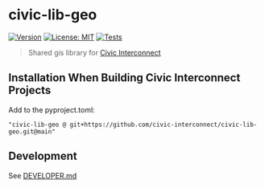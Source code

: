 # civic-lib-geo

[![Version](https://img.shields.io/badge/version-0.2.3-blue)](https://github.com/civic-interconnect/civic-lib-geo/releases)
[![License: MIT](https://img.shields.io/badge/license-MIT-green.svg)](https://opensource.org/licenses/MIT)
[![Tests](https://github.com/civic-interconnect/civic-lib-geo/actions/workflows/tests.yml/badge.svg)](https://github.com/civic-interconnect/civic-lib-geo/actions/workflows/tests.yml)

> Shared gis library for [Civic Interconnect](https://github.com/civic-interconnect)


## Installation When Building Civic Interconnect Projects

Add to the pyproject.toml:

`"civic-lib-geo @ git+https://github.com/civic-interconnect/civic-lib-geo.git@main"`


## Development

See [DEVELOPER.md](./DEVELOPER.md)
